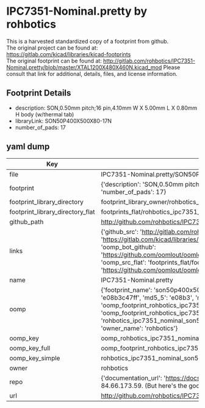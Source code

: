 # IPC7351-Nominal.pretty by rohbotics  
This is a harvested standardized copy of a footprint from github.  
The original project can be found at:  
https://gitlab.com/kicad/libraries/kicad-footprints  
The original footprint can be found at:
http://gitlab.com/rohbotics/IPC7351-Nominal.pretty/blob/master/XTAL1200X480X460N.kicad_mod
Please consult that link for additional, details, files, and license information.  
## Footprint Details
* description: SON,0.50mm pitch;16 pin,4.10mm W X 5.00mm L X 0.80mm H body (w/thermal tab)  
* libraryLink: SON50P400X500X80-17N  
* number_of_pads: 17  
## yaml dump  
| Key | Value |  
| --- | --- |  
| file | IPC7351-Nominal.pretty/SON50P400X500X80-17N.kicad_mod |  
| footprint | {'description': 'SON,0.50mm pitch;16 pin,4.10mm W X 5.00mm L X 0.80mm H body (w/thermal tab)', 'libraryLink': 'SON50P400X500X80-17N', 'number_of_pads': 17} |  
| footprint_library_directory | footprint_library_owner/rohbotics_IPC7351-Nominal.pretty |  
| footprint_library_directory_flat | footprints_flat/rohbotics_ipc7351_nominal_son50p400x500x80_17n/working |  
| github_path | http://github.com/rohbotics/IPC7351-Nominal.pretty/blob/master/SON50P400X500X80-17N.kicad_mod |  
| links | {'github_src': 'http://gitlab.com/rohbotics/IPC7351-Nominal.pretty/blob/master/XTAL1200X480X460N.kicad_mod', 'github_src_repo': 'https://gitlab.com/kicad/libraries/kicad-footprints', 'oomp_bot': 'footprints/rohbotics_ipc7351_nominal_son50p400x500x80_17n/working', 'oomp_bot_github': 'https://github.com/oomlout/oomlout_oomp_footprint_bot/tree/main/footprints/rohbotics_ipc7351_nominal_son50p400x500x80_17n/working', 'oomp_src_flat': 'footprints_flat/footprints_flat/rohbotics_ipc7351_nominal_son50p400x500x80_17n/working', 'oomp_src_flat_github': 'https://github.com/oomlout/oomlout_oomp_footprint_src/tree/main/footprints_flat/rohbotics_ipc7351_nominal_son50p400x500x80_17n/working'} |  
| name | IPC7351-Nominal.pretty |  
| oomp | {'footprint_name': 'son50p400x500x80_17n', 'library_name': 'ipc7351_nominal', 'md5': 'e08b3c47ff56444038f93a1edc183f2d', 'md5_10': 'e08b3c47ff', 'md5_5': 'e08b3', 'md5_6': 'e08b3c', 'oomp_key': 'oomp_rohbotics_ipc7351_nominal_son50p400x500x80_17n', 'oomp_key_extra': 'oomp_footprint_rohbotics_ipc7351_nominal_son50p400x500x80_17n', 'oomp_key_full': 'oomp_footprint_rohbotics_ipc7351_nominal_son50p400x500x80_17n_e08b3c', 'oomp_key_simple': 'rohbotics_ipc7351_nominal_son50p400x500x80_17n', 'original_filename': 'IPC7351-Nominal.pretty/SON50P400X500X80-17N.kicad_mod', 'owner_name': 'rohbotics'} |  
| oomp_key | oomp_rohbotics_ipc7351_nominal_son50p400x500x80_17n |  
| oomp_key_full | oomp_footprint_rohbotics_ipc7351_nominal_son50p400x500x80_17n |  
| oomp_key_simple | rohbotics_ipc7351_nominal_son50p400x500x80_17n |  
| owner | rohbotics |  
| repo | {'documentation_url': 'https://docs.github.com/rest/overview/resources-in-the-rest-api#rate-limiting', 'message': "API rate limit exceeded for 84.66.173.59. (But here's the good news: Authenticated requests get a higher rate limit. Check out the documentation for more details.)"} |  
| url | http://github.com/rohbotics/IPC7351-Nominal.pretty |  

